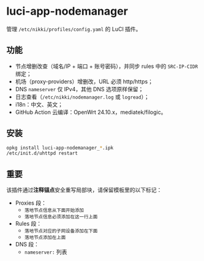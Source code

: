 # luci-app-nodemanager

管理 `/etc/nikki/profiles/config.yaml` 的 LuCI 插件。

## 功能
- 节点增删改查（域名/IP + 端口 + 账号密码），并同步 rules 中的 `SRC-IP-CIDR` 绑定；
- 机场（proxy-providers）增删改，URL 必须 http/https；
- DNS `nameserver` 仅 IPv4，其他 DNS 选项原样保留；
- 日志查看（`/etc/nikki/nodemanager.log` 或 `logread`）；
- i18n：中文、英文；
- GitHub Action 云编译：OpenWrt 24.10.x，mediatek/filogic。

## 安装
```sh
opkg install luci-app-nodemanager_*.ipk
/etc/init.d/uhttpd restart
```

## 重要
该插件通过**注释锚点**安全重写局部块，请保留模板里的以下标记：

- Proxies 段：
  - `落地节点信息从下面开始添加`
  - `落地节点信息必须添加在这一行上面`
- Rules 段：
  - `落地节点对应的子网设备添加在下面`
  - `落地节点添加在上面`
- DNS 段：
  - `nameserver:` 列表
